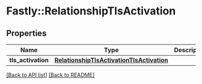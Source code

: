 # Fastly::RelationshipTlsActivation

## Properties

| Name | Type | Description | Notes |
| ---- | ---- | ----------- | ----- |
| **tls_activation** | [**RelationshipTlsActivationTlsActivation**](RelationshipTlsActivationTlsActivation.md) |  | [optional] |

[[Back to API list]](../../README.md#endpoints) [[Back to README]](../../README.md)

